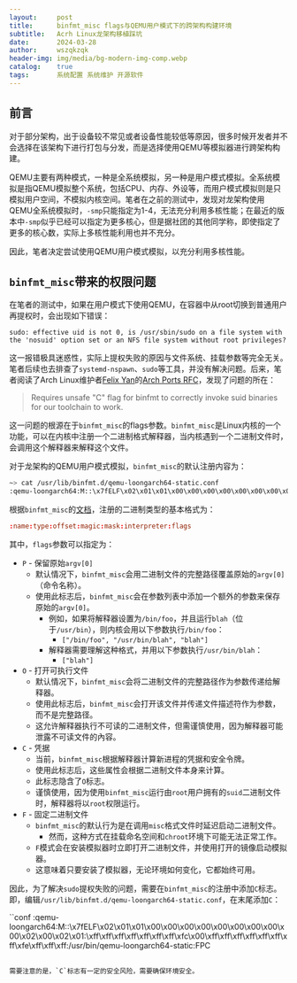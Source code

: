 ```yaml
---
layout:     post
title:      binfmt_misc flags与QEMU用户模式下的跨架构构建环境
subtitle:   Acrh Linux龙架构移植踩坑
date:       2024-03-28
author:     wszqkzqk
header-img: img/media/bg-modern-img-comp.webp
catalog:    true
tags:       系统配置 系统维护 开源软件
---
```


## 前言

对于部分架构，出于设备较不常见或者设备性能较低等原因，很多时候开发者并不会选择在该架构下进行打包与分发，而是选择使用QEMU等模拟器进行跨架构构建。

QEMU主要有两种模式，一种是全系统模拟，另一种是用户模式模拟。全系统模拟是指QEMU模拟整个系统，包括CPU、内存、外设等，而用户模式模拟则是只模拟用户空间，不模拟内核空间。笔者在之前的测试中，发现对龙架构使用QEMU全系统模拟时，`-smp`只能指定为1-4，无法充分利用多核性能；在最近的版本中`-smp`似乎已经可以指定为更多核心，但是据社团的其他同学称，即使指定了更多的核心数，实际上多核性能利用也并不充分。

因此，笔者决定尝试使用QEMU用户模式模拟，以充分利用多核性能。

## `binfmt_misc`带来的权限问题

在笔者的测试中，如果在用户模式下使用QEMU，在容器中从root切换到普通用户再提权时，会出现如下错误：

```log
sudo: effective uid is not 0, is /usr/sbin/sudo on a file system with the 'nosuid' option set or an NFS file system without root privileges?
```

这一报错极具迷惑性，实际上提权失败的原因与文件系统、挂载参数等完全无关。笔者后续也去排查了`systemd-nspawn`、`sudo`等工具，并没有解决问题。后来，笔者阅读了Arch Linux维护者[Felix Yan](https://github.com/felixonmars)的[Arch Ports RFC](https://gitlab.archlinux.org/archlinux/rfcs/-/merge_requests/32)，发现了问题的所在：

> Requires unsafe "C" flag for binfmt to correctly invoke suid binaries for our toolchain to work.

这一问题的根源在于`binfmt_misc`的flags参数。`binfmt_misc`是Linux内核的一个功能，可以在内核中注册一个二进制格式解释器，当内核遇到一个二进制文件时，会调用这个解释器来解释这个文件。

对于龙架构的QEMU用户模式模拟，`binfmt_misc`的默认注册内容为：

```bash
~> cat /usr/lib/binfmt.d/qemu-loongarch64-static.conf
:qemu-loongarch64:M::\x7fELF\x02\x01\x01\x00\x00\x00\x00\x00\x00\x00\x00\x00\x02\x00\x02\x01:\xff\xff\xff\xff\xff\xff\xff\xfc\x00\xff\xff\xff\xff\xff\xff\xff\xfe\xff\xff\xff:/usr/bin/qemu-loongarch64-static:FP
```

根据`binfmt_misc`的[文档](https://www.kernel.org/doc/html/latest/admin-guide/binfmt-misc.htm)，注册的二进制类型的基本格式为：

```conf
:name:type:offset:magic:mask:interpreter:flags
```

其中，`flags`参数可以指定为：

* `P` - 保留原始`argv[0]`
  * 默认情况下，`binfmt_misc`会用二进制文件的完整路径覆盖原始的`argv[0]`（命令名称）。
  * 使用此标志后，`binfmt_misc`会在参数列表中添加一个额外的参数来保存原始的`argv[0]`。
    * 例如，如果将解释器设置为`/bin/foo`，并且运行`blah`（位于`/usr/bin`），则内核会用以下参数执行`/bin/foo`：
      * `["/bin/foo", "/usr/bin/blah", "blah"]`
    * 解释器需要理解这种格式，并用以下参数执行`/usr/bin/blah`：
      * `["blah"]`
* `O` - 打开可执行文件
  * 默认情况下，`binfmt_misc`会将二进制文件的完整路径作为参数传递给解释器。
  * 使用此标志后，`binfmt_misc`会打开该文件并传递文件描述符作为参数，而不是完整路径。
  * 这允许解释器执行不可读的二进制文件，但需谨慎使用，因为解释器可能泄露不可读文件的內容。
* `C` - 凭据
  * 当前，`binfmt_misc`根据解释器计算新进程的凭据和安全令牌。
  * 使用此标志后，这些属性会根据二进制文件本身来计算。
  * 此标志隐含了`O`标志。
  * 谨慎使用，因为使用`binfmt_misc`运行由`root`用户拥有的`suid`二进制文件时，解释器将以`root`权限运行。
* `F` - 固定二进制文件
  * `binfmt_misc`的默认行为是在调用`misc`格式文件时延迟启动二进制文件。
    * 然而，这种方式在挂载命名空间和`chroot`环境下可能无法正常工作。
  * `F`模式会在安装模拟器时立即打开二进制文件，并使用打开的镜像启动模拟器。
  * 这意味着只要安装了模拟器，无论环境如何变化，它都始终可用。

因此，为了解决`sudo`提权失败的问题，需要在`binfmt_misc`的注册中添加`C`标志。即，编辑`/usr/lib/binfmt.d/qemu-loongarch64-static.conf`，在末尾添加`C`：

``conf
:qemu-loongarch64:M::\x7fELF\x02\x01\x01\x00\x00\x00\x00\x00\x00\x00\x00\x00\x02\x00\x02\x01:\xff\xff\xff\xff\xff\xff\xff\xfc\x00\xff\xff\xff\xff\xff\xff\xff\xfe\xff\xff\xff:/usr/bin/qemu-loongarch64-static:FPC
```

需要注意的是，`C`标志有一定的安全风险，需要确保环境安全。
